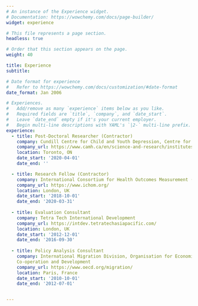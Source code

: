 ```yaml
---
# An instance of the Experience widget.
# Documentation: https://wowchemy.com/docs/page-builder/
widget: experience

# This file represents a page section.
headless: true

# Order that this section appears on the page.
weight: 40

title: Experience
subtitle:

# Date format for experience
#   Refer to https://wowchemy.com/docs/customization/#date-format
date_format: Jan 2006

# Experiences.
#   Add/remove as many `experience` items below as you like.
#   Required fields are `title`, `company`, and `date_start`.
#   Leave `date_end` empty if it's your current employer.
#   Begin multi-line descriptions with YAML's `|2-` multi-line prefix.
experience:
  - title: Post-Doctoral Researcher (Contractor)
    company: Cundill Centre for Child and Youth Depression, Centre for Addiction and Mental Health
    company_url: https://www.camh.ca/en/science-and-research/institutes-and-centres/cundill-centre-for-child-and-youth-depression
    location: Toronto, ON
    date_start: '2020-04-01'
    date_end: ''

  - title: Research Fellow (Contractor)
    company: International Consortium for Health Outcomes Measurement (ICHOM)
    company_url: https://www.ichom.org/
    location: London, UK
    date_start: '2018-10-01'
    date_end: '2020-03-31'
   
  - title: Evaluation Consultant
    company: Tetra Tech International Development
    company_url: https://intdev.tetratechasiapacific.com/
    location: London, UK
    date_start: '2012-12-01'
    date_end: '2016-09-30'
    
  - title: Policy Analysis Consultant 
    company: International Migration Division, Organisation for Economic
    Co-operation and Development
    company_url: https://www.oecd.org/migration/
    location: Paris, France
    date_start: '2010-10-01'
    date_end: '2012-07-01'


---
```

